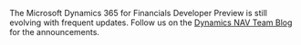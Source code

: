 The Microsoft Dynamics 365 for Financials Developer Preview is still evolving with frequent updates. Follow us on the [Dynamics NAV Team Blog](https://go.microsoft.com/fwlink/?linkid=834891) for the announcements.